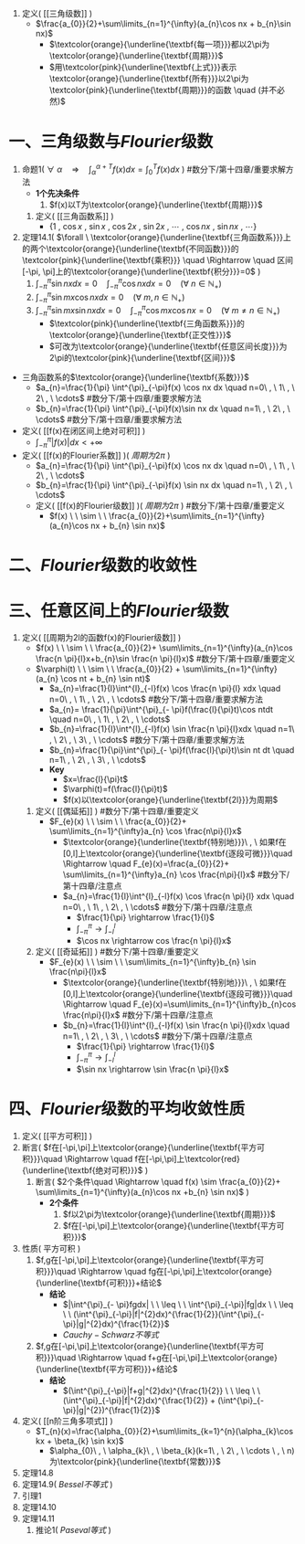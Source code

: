 1. 定义(  [[三角级数]]  )
	- $\frac{a_{0}}{2}+\sum\limits_{n=1}^{\infty}(a_{n}\cos nx + b_{n}\sin nx)$
		- $\textcolor{orange}{\underline{\textbf{每一项}}}都以2\pi为\textcolor{orange}{\underline{\textbf{周期}}}$
		- $用\textcolor{pink}{\underline{\textbf{上式}}}表示\textcolor{orange}{\underline{\textbf{所有}}}以2\pi为\textcolor{pink}{\underline{\textbf{周期}}}的函数 \quad (并不必然)$
# 一、三角级数与$Flourier$级数

1. 命题1(  $\forall \ \alpha \quad \Rightarrow \quad \int^{\alpha+T}_{\alpha}f(x)dx=\int^{T}_{0}f(x)dx$  ) #数分下/第十四章/重要求解方法 
	- **1个先决条件**
		1. $f(x)以T为\textcolor{orange}{\underline{\textbf{周期}}}$
	1. 定义(  [[三角函数系]]  )
		- $\{1\ , \ \cos x \ , \ \sin x \ , \  \cos 2x \ , \ \sin 2x \ , \ \cdots \ , \ \cos nx \ , \ \sin nx \ , \  \cdots\}$
1. 定理14.1(  $\forall \ \textcolor{orange}{\underline{\textbf{三角函数系}}}上的两个\textcolor{orange}{\underline{\textbf{不同函数}}}的\textcolor{pink}{\underline{\textbf{乘积}}} \quad \Rightarrow \quad 区间[-\pi, \pi]上的\textcolor{orange}{\underline{\textbf{积分}}}=0$  )
	1. $\int^{\pi}_{- \pi}\sin nxdx=0 \quad \int^{\pi}_{- \pi}\cos nx dx=0 \quad (\forall \ n \in \mathbb{N}_{+})$
	2. $\int^{\pi}_{- \pi}\sin mx \cos nx dx =0 \quad (\forall \ m,n \in \mathbb{N}_{+})$
	3. $\int^{\pi}_{- \pi}\sin mx \sin nx dx =0 \quad \int^{\pi}_{- \pi}\cos mx \cos nx=0 \quad (\forall \ m \neq n \in \mathbb{N}_{+})$
		- $\textcolor{pink}{\underline{\textbf{三角函数系}}}的\textcolor{orange}{\underline{\textbf{正交性}}}$
		- $可改为\textcolor{orange}{\underline{\textbf{任意区间长度}}}为2\pi的\textcolor{pink}{\underline{\textbf{区间}}}$
- 三角函数系的$\textcolor{orange}{\underline{\textbf{系数}}}$
	- $a_{n}=\frac{1}{\pi} \int^{\pi}_{-\pi}f(x) \cos nx dx \quad n=0\ , \ 1\ , \ 2\ , \ \cdots$ #数分下/第十四章/重要求解方法
	- $b_{n}=\frac{1}{\pi} \int^{\pi}_{-\pi}f(x)\sin nx dx \quad n=1\ , \ 2\ , \ \cdots$ #数分下/第十四章/重要求解方法 
- 定义(  [[f(x)在闭区间上绝对可积]]  )
	- $\int^{\pi}_{-\pi}|f(x)|dx <+ \infty$
- 定义(  [[f(x)的Flourier系数]]  )(  $周期为2\pi$  )
	- $a_{n}=\frac{1}{\pi} \int^{\pi}_{-\pi}f(x) \cos nx dx \quad n=0\ , \ 1\ , \ 2\ , \ \cdots$
	- $b_{n}=\frac{1}{\pi} \int^{\pi}_{-\pi}f(x) \sin nx dx \quad n=1\ , \ 2\ , \ \cdots$
	- 定义(  [[f(x)的Flourier级数]]  )(  $周期为2\pi$  ) #数分下/第十四章/重要定义 
		- $f(x) \ \ \sim \ \ \frac{a_{0}}{2}+\sum\limits_{n=1}^{\infty}(a_{n}\cos nx + b_{n} \sin nx)$
# 二、$Flourier$级数的收敛性
# 三、任意区间上的$Flourier$级数

1. 定义(  [[周期为2l的函数f(x)的Flourier级数]]  )
	- $f(x) \ \ \sim \ \ \frac{a_{0}}{2}+ \sum\limits_{n=1}^{\infty}(a_{n}\cos \frac{n \pi}{l}x+b_{n}\sin \frac{n \pi}{l}x)$  #数分下/第十四章/重要定义 
	- $\varphi(t) \ \ \sim \ \ \frac{a_{0}}{2} + \sum\limits_{n=1}^{\infty}(a_{n} \cos nt + b_{n} \sin nt)$
		- $a_{n}=\frac{1}{l}\int^{l}_{-l}f(x) \cos \frac{n \pi}{l} xdx \quad n=0\ , \ 1\ , \ 2\ , \ \cdots$ #数分下/第十四章/重要求解方法 
		- $a_{n}= \frac{1}{\pi}\int^{\pi}_{- \pi}f(\frac{l}{\pi}t)\cos ntdt \quad n=0\ , \ 1\ , \ 2\ , \ \cdots$
		- $b_{n}=\frac{1}{l}\int^{l}_{-l}f(x) \sin \frac{n \pi}{l}xdx \quad n=1\ , \ 2\ , \ 3\ , \ \cdots$ #数分下/第十四章/重要求解方法 
		- $b_{n}=\frac{1}{\pi}\int^{\pi}_{- \pi}f(\frac{l}{\pi}t)\sin nt dt \quad n=1\ , \ 2\ , \ 3\ , \ \cdots$
		- $\textbf{Key}$
			- $x=\frac{l}{\pi}t$
			- $\varphi(t)=f(\frac{l}{\pi}t)$
			- $f(x)以\textcolor{orange}{\underline{\textbf{2l}}}为周期$
	1. 定义(  [[偶延拓]]  ) #数分下/第十四章/重要定义
		- $F_{e}(x) \ \ \sim \ \ \frac{a_{0}}{2}+ \sum\limits_{n=1}^{\infty}a_{n} \cos \frac{n\pi}{l}x$
			- $\textcolor{orange}{\underline{\textbf{特别地}}}\ , \ 如果f在[0,l]上\textcolor{orange}{\underline{\textbf{逐段可微}}}\quad \Rightarrow \quad F_{e}(x)=\frac{a_{0}}{2}+ \sum\limits_{n=1}^{\infty}a_{n} \cos \frac{n\pi}{l}x$ #数分下/第十四章/注意点
			- $a_{n}=\frac{1}{l}\int^{l}_{-l}f(x) \cos \frac{n \pi}{l} xdx \quad n=0\ , \ 1\ , \ 2\ , \ \cdots$ #数分下/第十四章/注意点 
				- $\frac{1}{\pi} \rightarrow \frac{1}{l}$
				- $\int^{\pi}_{-\pi} \rightarrow \int^{l}_{-l}$
				- $\cos nx \rightarrow cos \frac{n \pi}{l}x$
	1. 定义(  [[奇延拓]]  ) #数分下/第十四章/重要定义 
		- $F_{e}(x) \ \ \sim \ \ \sum\limits_{n=1}^{\infty}b_{n}  \sin \frac{n\pi}{l}x$
			- $\textcolor{orange}{\underline{\textbf{特别地}}}\ , \ 如果f在[0,l]上\textcolor{orange}{\underline{\textbf{逐段可微}}}\quad \Rightarrow \quad F_{e}(x)=\sum\limits_{n=1}^{\infty}b_{n}cos \frac{n\pi}{l}x$ #数分下/第十四章/注意点 
			- $b_{n}=\frac{1}{l}\int^{l}_{-l}f(x) \sin \frac{n \pi}{l}xdx \quad n=1\ , \ 2\ , \ 3\ , \ \cdots$ #数分下/第十四章/注意点 
				- $\frac{1}{\pi} \rightarrow \frac{1}{l}$
				- $\int^{\pi}_{-\pi} \rightarrow \int^{l}_{-l}$
				- $\sin nx \rightarrow \sin \frac{n \pi}{l}x$
# 四、$Flourier$级数的平均收敛性质

1. 定义(  [[平方可积]]  )
2. 断言(  $f在[-\pi,\pi]上\textcolor{orange}{\underline{\textbf{平方可积}}}\quad \Rightarrow \quad f在[-\pi,\pi]上\textcolor{red}{\underline{\textbf{绝对可积}}}$  )
	1. 断言(  $2个条件\quad \Rightarrow \quad f(x) \sim \frac{a_{0}}{2}+ \sum\limits_{n=1}^{\infty}(a_{n}\cos nx +b_{n} \sin nx)$  )
		- **2个条件**
			1. $f以2\pi为\textcolor{orange}{\underline{\textbf{周期}}}$
			2. $f在[-\pi,\pi]上\textcolor{orange}{\underline{\textbf{平方可积}}}$
1. 性质(  平方可积  )
	1. $f,g在[-\pi,\pi]上\textcolor{orange}{\underline{\textbf{平方可积}}}\quad \Rightarrow \quad fg在[-\pi,\pi]上\textcolor{orange}{\underline{\textbf{可积}}}+结论$
		- **结论**
			- $|\int^{\pi}_{- \pi}fgdx| \ \ \leq \ \  \int^{\pi}_{-\pi}|fg|dx \ \ \leq \ \  (\int^{\pi}_{-\pi}|f|^{2}dx)^{\frac{1}{2}}(\int^{\pi}_{-\pi}|g|^{2}dx)^{\frac{1}{2}}$
			- $Cauchy-Schwarz不等式$
	2. $f,g在[-\pi,\pi]上\textcolor{orange}{\underline{\textbf{平方可积}}}\quad \Rightarrow \quad f+g在[-\pi,\pi]上\textcolor{orange}{\underline{\textbf{平方可积}}}+结论$
		- **结论**
			- $(\int^{\pi}_{-\pi}|f+g|^{2}dx)^{\frac{1}{2}} \ \ \leq \ \ (\int^{\pi}_{-\pi}|f|^{2}dx)^{\frac{1}{2}} + (\int^{\pi}_{-\pi}|g|^{2})^{\frac{1}{2}}$
1. 定义(  [[n阶三角多项式]]  )
	- $T_{n}(x)=\frac{\alpha_{0}}{2}+\sum\limits_{k=1}^{n}(\alpha_{k}\cos kx + \beta_{k} \sin kx)$
		- $\alpha_{0}\ , \ \alpha_{k}\ , \ \beta_{k}(k=1\ , \ 2\ , \ \cdots \ , \ n)为\textcolor{pink}{\underline{\textbf{常数}}}$
1. 定理14.8
2. 定理14.9(  $Bessel不等式$  )
3. 引理1
4. 定理14.10
5. 定理14.11
	1. 推论1(  $Paseval等式$  )